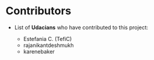 # Contributors 

- List of **Udacians** who have contributed to this project:

     - Estefania C. (TefiC)
     - rajanikantdeshmukh
     - karenebaker

